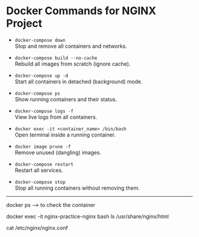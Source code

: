 # Docker Commands for NGINX Project

- `docker-compose down`  
  Stop and remove all containers and networks.

- `docker-compose build --no-cache`  
  Rebuild all images from scratch (ignore cache).

- `docker-compose up -d`  
  Start all containers in detached (background) mode.

- `docker-compose ps`  
  Show running containers and their status.

- `docker-compose logs -f`  
  View live logs from all containers.

- `docker exec -it <container_name> /bin/bash`  
  Open terminal inside a running container.

- `docker image prune -f`  
  Remove unused (dangling) images.

- `docker-compose restart`  
  Restart all services.

- `docker-compose stop`  
  Stop all running containers without removing them.

---

docker ps --> to check the container

docker exec -it nginx-practice-nginx bash
ls /usr/share/nginx/html

cat /etc/nginx/nginx.conf
